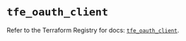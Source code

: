 # `tfe_oauth_client`

Refer to the Terraform Registry for docs: [`tfe_oauth_client`](https://registry.terraform.io/providers/hashicorp/tfe/0.67.1/docs/resources/oauth_client).
